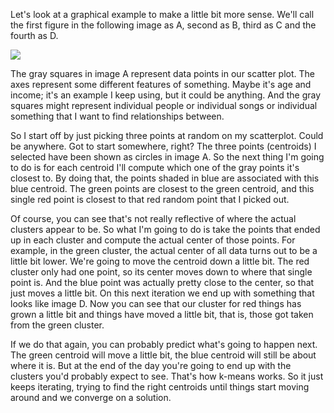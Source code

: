 Let's look at a graphical example to make a little bit more sense. We'll call the first figure in the following image as A, second as B, third as C and the fourth as D.

![](https://github.com/fenago/katacoda-scenarios/raw/master/datascience-machine-learning/datascience-machine-learning-chapter-05-02/steps/3/2.jpg)

The gray squares in image A represent data points in our scatter plot. The axes represent some different features of something. Maybe it's age and income; it's an example I keep using, but it could be anything. And the gray squares might represent individual people or individual songs or individual something that I want to find relationships between.

So I start off by just picking three points at random on my scatterplot. Could be anywhere. Got to start somewhere, right? The three points (centroids) I selected have been shown as circles in image A. So the next thing I'm going to do is for each centroid I'll compute which one of the gray points it's closest to. By doing that, the points shaded in blue are associated with this blue centroid. The green points are closest to the green centroid, and this single red point is closest to that red random point that I picked out.

Of course, you can see that's not really reflective of where the actual clusters appear to be. So what I'm going to do is take the points that ended up in each cluster and compute the actual center of those points. For example, in the green cluster, the actual center of all data turns out to be a little bit lower. We're going to move the centroid down a little bit. The red cluster only had one point, so its center moves down to where that single point is. And the blue point was actually pretty close to the center, so that just moves a little bit. On this next iteration we end up with something that looks like image D. Now you can see that our cluster for red things has grown a little bit and things have moved a little bit, that is, those got taken from the green cluster.

If we do that again, you can probably predict what's going to happen next. The green centroid will move a little bit, the blue centroid will still be about where it is. But at the end of the day you're going to end up with the clusters you'd probably expect to see. That's how k-means works. So it just keeps iterating, trying to find the right centroids until things start moving around and we converge on a solution.

